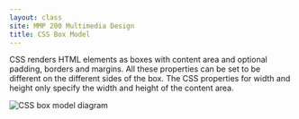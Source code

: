 ```yaml
---
layout: class
site: MMP 200 Multimedia Design
title: CSS Box Model
---
```

CSS renders HTML elements as boxes with content area and optional padding, borders and margins. All these properties can be set to be different on the different sides of the box. The CSS properties for width and height only specify the width and height of the content area.

![CSS box model diagram]({{site.url}}/{{site.baseurl}}/css/box-model.gif)
